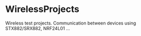# WirelessProjects
Wireless test projects. Communication between devices using STX882/SRX882, NRF24L01 ...
